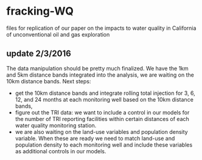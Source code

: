 # fracking-WQ
files for replication of our paper on the impacts to water quality in California of unconventional oil and gas exploration

## update 2/3/2016

The data manipulation should be pretty much finalized.  We have the 1km and 5km distance bands integrated into the analysis, we are waiting on the 10km distance bands.  Next steps:

* get the 10km distance bands and integrate rolling total injection for 3, 6, 12, and 24 months at each monitoring well based on the 10km distance bands,
* figure out the TRI data: we want to include a control in our models for the number of TRI reporting facilities within certain distances of each water quality monitoring station.
* we are also waiting on the land-use variables and population density variable.  When these are ready we need to match land-use and population density to each monitoring well and include these variables as additional controls in our models.